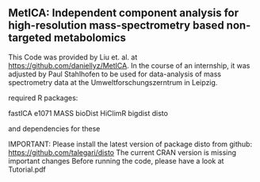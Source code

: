 ## MetICA: Independent component analysis for high-resolution mass-spectrometry based non-targeted metabolomics

This Code was provided by Liu et. al. at https://github.com/daniellyz/MetICA. In the course of an internship, it was adjusted by Paul Stahlhofen to be used for data-analysis of mass spectrometry data at the Umweltforschungszerntrum in Leipzig.

required R packages:

fastICA
e1071
MASS
bioDist
HiClimR
bigdist
disto

and dependencies for these

IMPORTANT: Please install the latest version of package disto from github: https://github.com/talegari/disto
The current CRAN version is missing important changes
Before running the code, please have a look at Tutorial.pdf
